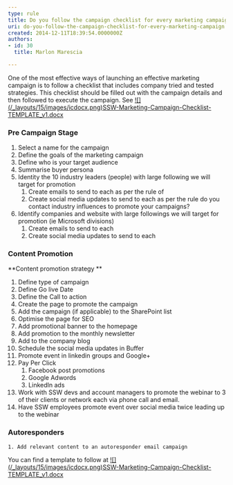```yaml
---
type: rule
title: Do you follow the campaign checklist for every marketing campaign?
uri: do-you-follow-the-campaign-checklist-for-every-marketing-campaign
created: 2014-12-11T18:39:54.0000000Z
authors:
- id: 30
  title: Marlon Marescia

---
```


 
One of the most effective ways of launching an effective marketing campaign is to follow a checklist that includes company tried and tested strategies. This checklist should be filled out with the campaign details and then followed to execute the campaign. See [!\[\](/_layouts/15/images/icdocx.png)SSW-Marketing-Campaign-Checklist-TEMPLATE\_v1.docx](/marketing/RulesToBetterMarketing/Documents/SSW-Marketing-Campaign-Checklist-TEMPLATE_v1.docx)
 
### ​Pre Campaign Stage​

1. Select a name for the campaign
2. Define the goals of the marketing campaign
3. Define who is your target audience
4. Summarise buyer persona
5. Identity the 10 industry leaders (people) with large following we will target for promotion
    1. Create emails to send to each as per the rule of
    2. Create social media updates to send to each as per the rule do you contact industry influences to promote your campaigns?
6. ​Identify companies and website with large followings we will target for promotion (ie Microsoft divisions)
    1. Create emails to send to each
    2. Create social media updates to send to each


### Content Promotion

**Content promotion strategy **

1. Define type of campaign
2. Define Go live Date
3. Define the Call to action
4. Create the page to promote the campaign
5. Add the campaign (if applicable) to the SharePoint list
6. Optimise the page for SEO
7. Add promotional banner to the homepage
8. Add promotion to the monthly newsletter
9. Add to the company blog
10. Schedule the social media updates in Buffer
11. Promote event in linkedin groups and Google+
12. Pay Per Click
    1. ​Facebook post promotions
    2. Google Adwords
    3. LinkedIn ads
13. Work with SSW devs and account managers to promote the webinar to 3 of their clients or network each via phone call and email.
14. Have SSW employees promote event over social media twice leading up to the webinar​


### Autoresponders

    1. Add relevant content to an autoresponder email campaign


You can find a template to follow at     [!\[\](/_layouts/15/images/icdocx.png)SSW-Marketing-Campaign-Checklist-TEMPLATE\_v1.docx](/marketing/RulesToBetterMarketing/Documents/SSW-Marketing-Campaign-Checklist-TEMPLATE_v1.docx)

